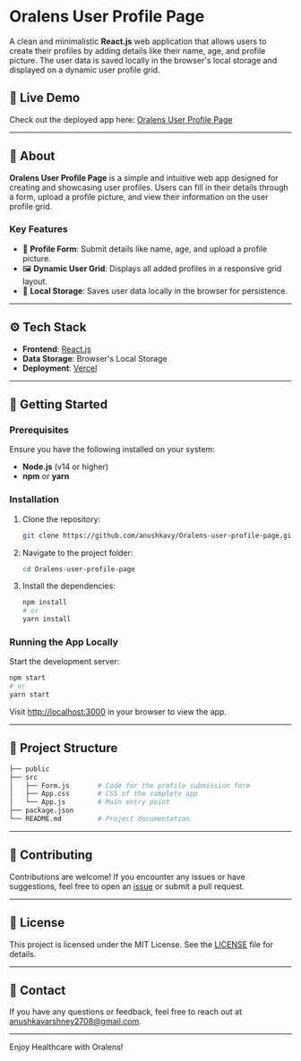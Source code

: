 # Oralens User Profile Page

A clean and minimalistic **React.js** web application that allows users to create their profiles by adding details like their name, age, and profile picture. The user data is saved locally in the browser's local storage and displayed on a dynamic user profile grid.

## 🚀 Live Demo

Check out the deployed app here: [Oralens User Profile Page](https://oralens-user-profile-page.vercel.app/)

---

## 📝 About

**Oralens User Profile Page** is a simple and intuitive web app designed for creating and showcasing user profiles. Users can fill in their details through a form, upload a profile picture, and view their information on the user profile grid.

### Key Features

- 👤 **Profile Form**: Submit details like name, age, and upload a profile picture.
- 🖼️ **Dynamic User Grid**: Displays all added profiles in a responsive grid layout.
- 💾 **Local Storage**: Saves user data locally in the browser for persistence.

---

## ⚙️ Tech Stack

- **Frontend**: [React.js](https://reactjs.org/)
- **Data Storage**: Browser's Local Storage
- **Deployment**: [Vercel](https://vercel.com/)

---

## 🚀 Getting Started

### Prerequisites

Ensure you have the following installed on your system:

- **Node.js** (v14 or higher)
- **npm** or **yarn**

### Installation

1. Clone the repository:
   ```bash
   git clone https://github.com/anushkavy/Oralens-user-profile-page.git
   ```

2. Navigate to the project folder:
   ```bash
   cd Oralens-user-profile-page
   ```

3. Install the dependencies:
   ```bash
   npm install
   # or
   yarn install
   ```

### Running the App Locally

Start the development server:
```bash
npm start
# or
yarn start
```

Visit [http://localhost:3000](http://localhost:3000) in your browser to view the app.

---

## 📂 Project Structure

```bash
├── public
├── src
│   ├── Form.js       # Code for the profile submission form
│   ├── App.css       # CSS of the complete app
│   └── App.js        # Main entry point
├── package.json
└── README.md         # Project documentation
```

---

## 🤝 Contributing

Contributions are welcome! If you encounter any issues or have suggestions, feel free to open an [issue](https://github.com/anushkavy/Oralens-user-profile-page/issues) or submit a pull request.

---

## 📝 License

This project is licensed under the MIT License. See the [LICENSE](https://github.com/anushkavy/Oralens-user-profile-page/blob/main/LICENSE) file for details.

---

## 💬 Contact

If you have any questions or feedback, feel free to reach out at [anushkavarshney2708@gmail.com](mailto:anushkavarshney2708@gmail.com).

---

Enjoy Healthcare with Oralens!